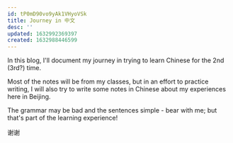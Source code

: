 ```yaml
---
id: tP0mD90vo9yAk1VHyoVSk
title: Journey in 中文
desc: ''
updated: 1632992369397
created: 1632988446599
---
```


In this blog, I'll document my journey in trying to learn Chinese for the 2nd (3rd?) time.

Most of the notes will be from my classes, but in an effort to practice writing, I will also try to write some notes in Chinese about my experiences here in Beijing.

The grammar may be bad and the sentences simple - bear with me; but that's part of the learning experience!

谢谢
